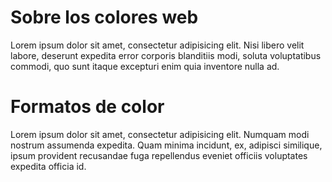 # Sobre los colores web

Lorem ipsum dolor sit amet, consectetur adipisicing elit. Nisi libero velit labore, deserunt expedita error corporis blanditiis modi, soluta voluptatibus commodi, quo sunt itaque excepturi enim quia inventore nulla ad.


# Formatos de color
Lorem ipsum dolor sit amet, consectetur adipisicing elit. Numquam modi nostrum assumenda expedita. Quam minima incidunt, ex, adipisci similique, ipsum provident recusandae fuga repellendus eveniet officiis voluptates expedita officia id.


